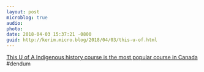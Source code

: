 ```yaml
---
layout: post
microblog: true
audio: 
photo: 
date: 2018-04-03 15:37:21 -0800
guid: http://kerim.micro.blog/2018/04/03/this-u-of.html
---
```

[This U of A Indigenous history course is the most popular course in Canada](http://www.cbc.ca/news/canada/edmonton/indigenous-canada-university-alberta-course-mooc-1.4598119) #dendum
